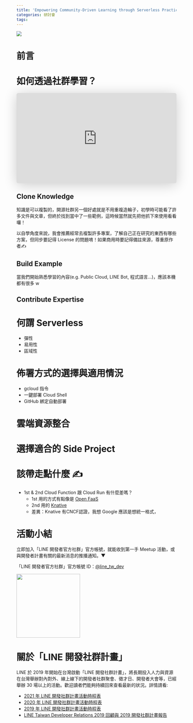 ```yaml
---
title: 'Empowering Community-Driven Learning through Serverless Practice'
categories: 研討會
tags:
---
```


![](https://nijialin.com/images/2023/devfest/1.png)

# 前言

<!-- more -->

# 如何透過社群學習？

<iframe class="speakerdeck-iframe" frameborder="0" src="https://speakerdeck.com/player/6b62f16e016244e9a9feca2057078f04?slide=6" title="Empowering Community-Driven Learning through Serverless Practice" allowfullscreen="true" style="border: 0px; background: padding-box padding-box rgba(0, 0, 0, 0.1); margin: 0px; padding: 0px; border-radius: 6px; box-shadow: rgba(0, 0, 0, 0.2) 0px 5px 40px; width: 100%; height: auto; aspect-ratio: 560 / 315;" data-ratio="1.7777777777777777"></iframe>

## Clone Knowledge

知識是可以複製的，開源社群另一個好處就是不用重複造輪子，初學時可能看了許多文件與文章，但終於找到當中了一些範例，這時候當然就先把他抓下來使用看看囉！

以自學角度來說，我會推薦經常去複製許多專案，了解自己正在研究的東西有哪些方案，但同步要記得 License 的問題唷！如果商用時要記得備註來源，尊重原作者✍️

## Build Example

當我們開始熟悉學習的內容(e.g. Public Cloud, LINE Bot, 程式語言...)，應該本機都有很多
w
## Contribute Expertise

# 何謂 Serverless

- 彈性
- 易用性
- 區域性

# 佈署方式的選擇與適用情況

- gcloud 指令
- 一鍵部署 Cloud Shell
- GitHub 綁定自動部署

# 雲端資源整合

# 選擇適合的 Side Project

# 該帶走點什麼 ✍️




- 1st & 2nd Cloud Function 跟 Cloud Run 有什麼差嗎？
  - 1st 用的方式有點像是 [Open FaaS](https://docs.openfaas.com/cli/install/)
  - 2nd 用的 [Knative](https://knative.dev/docs/)
  - 差異：Knative 有CNCF認證，我想 Google 應該是想統一格式，
# 活動小結

立即加入「LINE 開發者官方社群」官方帳號，就能收到第一手 Meetup 活動，或與開發者計畫有關的最新消息的推播通知。▼

「LINE 開發者官方社群」官方帳號 ID：[@line_tw_dev](https://qr-official.line.me/gs/M_908lugfe_BW.png)

<img src="https://qr-official.line.me/gs/M_908lugfe_BW.png" width="200" height="200">

# 關於「LINE 開發社群計畫」

LINE 於 2019 年開始在台灣啟動「LINE 開發社群計畫」，將長期投入人力與資源在台灣舉辦對內對外、線上線下的開發者社群聚會、徵才日、開發者大會等，已經舉辦 30 場以上的活動。歡迎讀者們能夠持續回來查看最新的狀況。詳情請看:

- [2021 年 LINE 開發社群計畫活動時程表](https://engineering.linecorp.com/zh-hant/blog/2021-line-tw-devrel/)
- [2020 年 LINE 開發社群計畫活動時程表](https://engineering.linecorp.com/zh-hant/blog/2020-line-tw-devrel/)
- [2019 年 LINE 開發社群計畫活動時程表](https://engineering.linecorp.com/zh-hant/blog/line-taiwan-developer-relations-2019-plan/)
- [LINE Taiwan Developer Relations 2019 回顧與 2019 開發社群計畫報告](https://engineering.linecorp.com/zh-hant/blog/line-taiwan-developer-relations-2019/)

<style>
  section.compact {
    font-size: 150%  
  }
  img[alt~="center"] {
    display: block;
    margin: 0 auto;
  }
</style>
